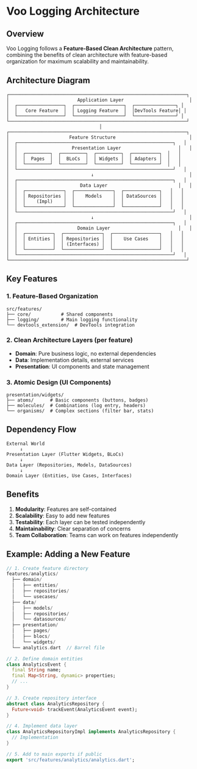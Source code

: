 # Voo Logging Architecture

## Overview

Voo Logging follows a **Feature-Based Clean Architecture** pattern, combining the benefits of clean architecture with feature-based organization for maximum scalability and maintainability.

## Architecture Diagram

```
┌─────────────────────────────────────────────────────────────────┐
│                         Application Layer                        │
│  ┌─────────────────┐  ┌──────────────────┐  ┌───────────────┐ │
│  │   Core Feature  │  │ Logging Feature  │  │DevTools Feature│ │
│  └─────────────────┘  └──────────────────┘  └───────────────┘ │
└─────────────────────────────────────────────────────────────────┘
                                  │
┌─────────────────────────────────────────────────────────────────┐
│                      Feature Structure                           │
│  ┌─────────────────────────────────────────────────────────┐   │
│  │                    Presentation Layer                     │   │
│  │  ┌─────────┐  ┌─────────┐  ┌─────────┐  ┌──────────┐  │   │
│  │  │  Pages  │  │  BLoCs  │  │ Widgets │  │ Adapters │  │   │
│  │  └─────────┘  └─────────┘  └─────────┘  └──────────┘  │   │
│  └─────────────────────────────────────────────────────────┘   │
│                              ↓                                   │
│  ┌─────────────────────────────────────────────────────────┐   │
│  │                       Data Layer                          │   │
│  │  ┌──────────────┐  ┌──────────────┐  ┌─────────────┐   │   │
│  │  │ Repositories │  │    Models    │  │ DataSources │   │   │
│  │  │    (Impl)    │  │              │  │             │   │   │
│  │  └──────────────┘  └──────────────┘  └─────────────┘   │   │
│  └─────────────────────────────────────────────────────────┘   │
│                              ↓                                   │
│  ┌─────────────────────────────────────────────────────────┐   │
│  │                      Domain Layer                         │   │
│  │  ┌──────────┐  ┌──────────────┐  ┌─────────────────┐   │   │
│  │  │ Entities │  │ Repositories │  │    Use Cases    │   │   │
│  │  │          │  │ (Interfaces) │  │                 │   │   │
│  │  └──────────┘  └──────────────┘  └─────────────────┘   │   │
│  └─────────────────────────────────────────────────────────┘   │
└─────────────────────────────────────────────────────────────────┘
```

## Key Features

### 1. Feature-Based Organization
```
src/features/
├── core/           # Shared components
├── logging/        # Main logging functionality
└── devtools_extension/  # DevTools integration
```

### 2. Clean Architecture Layers (per feature)
- **Domain**: Pure business logic, no external dependencies
- **Data**: Implementation details, external services
- **Presentation**: UI components and state management

### 3. Atomic Design (UI Components)
```
presentation/widgets/
├── atoms/      # Basic components (buttons, badges)
├── molecules/  # Combinations (log entry, headers)
└── organisms/  # Complex sections (filter bar, stats)
```

## Dependency Flow

```
External World
     ↓
Presentation Layer (Flutter Widgets, BLoCs)
     ↓
Data Layer (Repositories, Models, DataSources)
     ↓
Domain Layer (Entities, Use Cases, Interfaces)
```

## Benefits

1. **Modularity**: Features are self-contained
2. **Scalability**: Easy to add new features
3. **Testability**: Each layer can be tested independently
4. **Maintainability**: Clear separation of concerns
5. **Team Collaboration**: Teams can work on features independently

## Example: Adding a New Feature

```dart
// 1. Create feature directory
features/analytics/
  ├── domain/
  │   ├── entities/
  │   ├── repositories/
  │   └── usecases/
  ├── data/
  │   ├── models/
  │   ├── repositories/
  │   └── datasources/
  ├── presentation/
  │   ├── pages/
  │   ├── blocs/
  │   └── widgets/
  └── analytics.dart  // Barrel file

// 2. Define domain entities
class AnalyticsEvent {
  final String name;
  final Map<String, dynamic> properties;
  // ...
}

// 3. Create repository interface
abstract class AnalyticsRepository {
  Future<void> trackEvent(AnalyticsEvent event);
}

// 4. Implement data layer
class AnalyticsRepositoryImpl implements AnalyticsRepository {
  // Implementation
}

// 5. Add to main exports if public
export 'src/features/analytics/analytics.dart';
```
